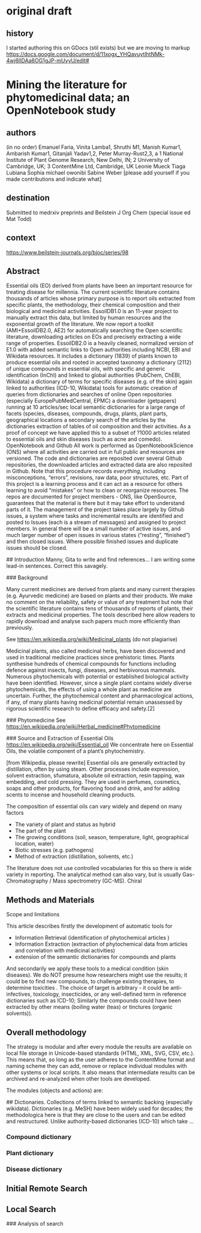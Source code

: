 # original draft 

## history
I started authoring this on GDocs (stil exists) but we are moving to markup
https://docs.google.com/document/d/11xogx_YHQavuytlhtNMk-4wj6IIDAa6OG1gJP-mUvyU/edit#

# Mining the literature for phytomedicinal data; an OpenNotebook study

## authors
(in no order) Emanuel Faria, Vinita Lamba1, Shruthi M1, Manish Kumar1, Ambarish Kumar1, Gitanjali Yadav1,2, Peter Murray-Rust2,3, a
1 National Institute of Plant Genome Research, New Delhi, IN; 2 University of Cambridge, UK; 3 ContentMine Ltd, Cambridge, UK
Leonie Mueck
Tiaga Lubiana
Sophia
michael owonibi
Sabine Weber
[please add yourself if you made contributions and indicate what]



## destination
Submitted to medrxiv preprints and Beilstein J Org Chem (special issue ed Mat Todd)

## context
https://www.beilstein-journals.org/bjoc/series/98

## Abstract
Essential oils (EO) derived from plants have been an  important resource for treating disease for millennia. The current scientific literature contains thousands of articles whose primary purpose is to report oils extracted from specific plants, the methodology, their chemical composition and their biological and medicinal activities.  EssoilDB1.0 is an 11-year project to manually extract this data, but limited by human resources and the exponential growth of the literature. We now report a toolkit  (AMI+EssoilDB2.0,  AE2)  for automatically searching the Open scientific literature, downloading articles on EOs and precisely extracting a wide range of properties.
EssoilDB2.0 is a heavily cleaned, normalized version of E1.0 with added semantic links to Open authorities including NCBI, EBI and Wikidata resources. It includes
a dictionary (1839) of plants known to produce essential oils and rooted in accepted taxonomy
a dictionary (2112) of unique compounds  in essential oils, with specific and generic identification (InChI) and linked to global authorities (PubChem, ChEBI, Wikidata)
a dictionary of terms for specific diseases (e.g. of the skin) again linked to authorities (ICD-10, Wikidata)
tools for automatic creation of  queries from dictionaries and searches of online Open repositories (especially EuropePubMedCentral, EPMC)
a downloader (getpapers)  running at 10 articles/sec
local semantic dictionaries for a large range of facets (species, diseases, compounds, drugs, plants, plant parts, geographical locations 
a secondary search of the articles by the dictionaries
extraction of tables of oil composition and their activities.
As a proof of concept we have applied this to a subset of ?1000 articles related to essential oils and skin diseases (such as acne and comedo).
OpenNotebook and Github
All work is performed as OpenNotebookScience (ONS) where all activities are carried out in full public and resources are versioned. The code and dictionaries are reposited over several Github repositories, the  downloaded articles and extracted data are also reposited in Github. Note that this procedure records *everything*, including misconceptions, “errors”, revisions, raw data, poor structures, etc. Part of this project is a learning process and it can act as a resource for others learning to avoid “mistakes” or how to clean or reorganize resources. The repos are documented for project members - ONS, like OpenSource, guarantees that the material is there but it may take effort to understand parts of it.
The management of the project takes place largely by Github issues, a system where tasks and incremental results are identified and posted to Issues (each is a stream of messages) and assigned to project members. In general there will be a small number of active issues, and much larger number of open issues in various states (“resting”, “finished”) and then closed issues. Where possible finished issues and duplicate issues should be closed.


## Introduction
Manny, Gita to write and find references… I am writing some lead-in sentences. Correct this savagely.

### Background

Many current medicines are derived from plants and many current therapies (e.g. Ayurvedic medicine) are based on plants 
and their products. We make no comment on the reliability, safety or value of any treatment but note that the scientific 
literature contains tens of thousands of reports of plants, their extracts and medicinal properties. The tools described 
here allow readers to rapidly download and analyse such papers much more efficiently than previously.


See https://en.wikipedia.org/wiki/Medicinal_plants (do not plagiarise)

Medicinal plants, also called medicinal herbs, have been discovered and used in traditional medicine practices since 
prehistoric times. Plants synthesise hundreds of chemical compounds for functions including defence against insects, 
fungi, diseases, and herbivorous mammals. Numerous phytochemicals with potential or established biological activity 
have been identified. However, since a single plant contains widely diverse phytochemicals, the effects of using a 
whole plant as medicine are uncertain. Further, the phytochemical content and pharmacological actions, if any, of 
many plants having medicinal potential remain unassessed by rigorous scientific research to define efficacy and safety.[2]

### Phytomedicine
See https://en.wikipedia.org/wiki/Herbal_medicine#Phytomedicine



### Source and Extraction of Essential Oils
https://en.wikipedia.org/wiki/Essential_oil
We concentrate here on Essential Oils, the volatile component of a plant’s phytochemistry. 

[from Wikipedia, please rewrite] Essential oils are generally extracted by distillation, often by using steam. 
Other processes include expression, solvent extraction, sfumatura, absolute oil extraction, resin tapping, wax 
embedding, and cold pressing. They are used in perfumes, cosmetics, soaps and other products, for flavoring 
food and drink, and for adding scents to incense and household cleaning products.

The composition of essential oils can vary widely and depend on many factors
* The variety of plant and status as hybrid
* The part of the plant
* The growing conditions (soil, season, temperature, light, geographical location, water)
* Biotic stresses (e.g. pathogens)
* Method of extraction (distillation, solvents, etc.)

The literature does not use controlled vocabularies for this so there is wide variety in reporting. 
The analytical method can also vary, but is usually Gas-Chromatography / Mass spectrometry (GC-MS). Chiral 

## Methods and Materials
Scope and limitations

This article describes firstly the development of automatic tools for 
* Information Retrieval (identification of phytochemical articles )
* Information Extraction (extraction of phytochemical data from articles and correlation with medicinal activities)
* extension of the semantic dictionaries for compounds and plants

And secondarily we apply these tools to a medical condition (skin diseases). We do NOT presume how researchers 
might use the results; it could be to find new compounds, to challenge existing therapies, to determine toxicities . 
The choice of target is arbitrary - it could be anti-infectives, toxicology, insecticides, or any well-defined term 
in reference dictionaries such as ICD-10; Similarly the compounds could have been extracted by other means 
(boiling water (teas) or tinctures (organic solvents)). 

## Overall methodology
The strategy is modular and after every module the results are available on local file storage in Unicode-based standards 
(HTML, XML, SVG, CSV, etc.). This means that, so long as the user adheres to the ContentMine format and naming scheme
they can add, remove or replace individual modules with other systems or local scripts. It also means that intermediate 
results can be archived and re-analyzed when other tools are developed. 

The modules (objects and actions) are:

## Dictionaries. Collections of terms linked to semantic backing (especially wikidata). Dictionaries (e.g. MeSH) have been 
widely used for decades; the methodologica here is that they are close to the users and can be edited and restructured. 
Unlike authority-based dictionaries (ICD-10) which take ...

### Compound dictionary
### Plant dictionary
### Disease dictionary

## Initial Remote Search
## Local Search
### Analysis of search 

